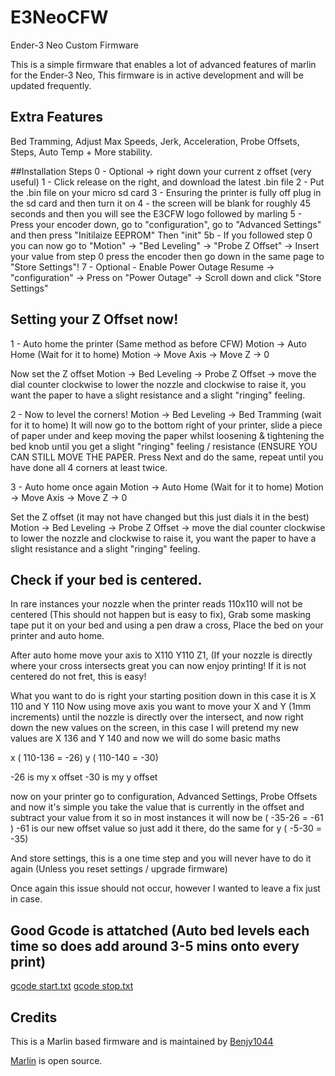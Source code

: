 # E3NeoCFW
Ender-3 Neo Custom Firmware

This is a simple firmware that enables a lot of advanced features of marlin for the Ender-3 Neo, This firmware is in active development and will be updated frequently.


## Extra Features
Bed Tramming, Adjust Max Speeds, Jerk, Acceleration, Probe Offsets, Steps, Auto Temp + More stability.


##Installation Steps
0 - Optional -> right down your current z offset (very useful)
1 - Click release on the right, and download the latest .bin file
2 - Put the .bin file on your micro sd card
3 - Ensuring the printer is fully off plug in the sd card and then turn it on
4 - the screen will be blank for roughly 45 seconds and then you will see the E3CFW logo followed by marling
5 - Press your encoder down, go to "configuration", go to "Advanced Settings" and then press "Initilaize EEPROM" Then "init"
5b - If you followed step 0 you can now go to "Motion" -> "Bed Leveling" -> "Probe Z Offset" -> Insert your value from step 0 press the encoder then go down in the same page to "Store Settings"!
7 - Optional - Enable Power Outage Resume -> "configuration" -> Press on "Power Outage" -> Scroll down and click "Store Settings"


## Setting your Z Offset now!
1 - Auto home the printer (Same method as before CFW)
  Motion -> Auto Home (Wait for it to home)
  Motion -> Move Axis -> Move Z -> 0
  
  Now set the Z offset
  Motion -> Bed Leveling -> Probe Z Offset -> move the dial counter clockwise to lower the nozzle and clockwise to raise it, you want the paper to have a slight   resistance and a slight "ringing" feeling.
  
2 - Now to level the corners!
  Motion -> Bed Leveling -> Bed Tramming (wait for it to home)
  It will now go to the bottom right of your printer, slide a piece of paper under and keep moving the paper whilst loosening & tightening the bed knob until     you get a slight "ringing" feeling / resistance (ENSURE YOU CAN STILL MOVE THE PAPER.
  Press Next and do the same, repeat until you have done all 4 corners at least twice.
  
3 - Auto home once again
  Motion -> Auto Home (Wait for it to home)
  Motion -> Move Axis -> Move Z -> 0
  
  Set the Z offset (it may not have changed but this just dials it in the best)
  Motion -> Bed Leveling -> Probe Z Offset -> move the dial counter clockwise to lower the nozzle and clockwise to raise it, you want the paper to have a slight   resistance and a slight "ringing" feeling.
  
  
## Check if your bed is centered.
  In rare instances your nozzle when the printer reads 110x110 will not be centered (This should not happen but is easy to fix), Grab some masking tape put it on your bed and using a pen draw a cross, Place the bed on your printer and auto home.
  
  After auto home move your axis to X110 Y110 Z1, (If your nozzle is directly where your cross intersects great you can now enjoy printing!
  If it is not centered do not fret, this is easy!
  
  What you want to do is right your starting position down in this case it is X 110 and Y 110
  Now using move axis you want to move your X and Y (1mm increments) until the nozzle is directly over the intersect, and now right down the new values on the    screen, in this case I will pretend my new values are X 136 and Y 140 and now we will do some basic maths
  
x    ( 110-136 = -26)
y    ( 110-140 = -30)

-26 is my x offset
-30 is my y offset

now on your printer go to configuration, Advanced Settings, Probe Offsets and now it's simple you take the value that is currently in the offset and subtract your value from it so in most instances it will now be ( -35-26 = -61 ) -61 is our new offset value so just add it there, do the same for y ( -5-30 = -35)

And store settings, this is a one time step and you will never have to do it again (Unless you reset settings / upgrade firmware)

Once again this issue should not occur, however I wanted to leave a fix just in case.




## Good Gcode is attatched (Auto bed levels each time so does add around 3-5 mins onto every print)

[gcode start.txt](https://github.com/Benjy1044/E3NeoCFW/files/10856785/gcode.start.txt)
[gcode stop.txt](https://github.com/Benjy1044/E3NeoCFW/files/10856786/gcode.stop.txt)


## Credits
This is a Marlin based firmware and is maintained by [Benjy1044](https://github.com/Benjy1044)

[Marlin](https://marlinfw.org) is open source.
